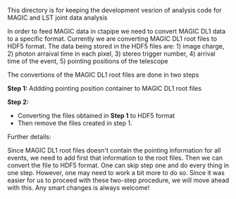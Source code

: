 This directory is for keeping the development vesrion of analysis code for MAGIC and LST joint data analysis

In order to feed MAGIC data in ctapipe we need to convert MAGIC DL1 data to a specific format. Currently we are converting MAGIC DL1 root files to HDF5 format. The data being stored in the HDF5 files are: 1) image charge, 2) photon arraival time in each pixel, 3) stereo trigger number, 4) arrival time of the event, 5) pointing positions of the telescope

The convertions of the MAGIC DL1 root files are done in two steps

**Step 1:**
Addding pointing position container to MAGIC DL1 root files

**Step 2:**
 *  Converting the files obtained in **Step 1** to HDF5 format
 *  Then remove the files created in step 1.

Further details:

Since MAGIC DL1 root files doesn't contain the pointing information for all events, we need to add first that information to the root files. Then we can convert the file to HDF5 format. One can skip step one and do every thing in one step.  However, one may need to work a bit more to do so. Since it was easier for us to proceed with these two-step procedure, we will move ahead with this. Any smart changes is always welcome!
